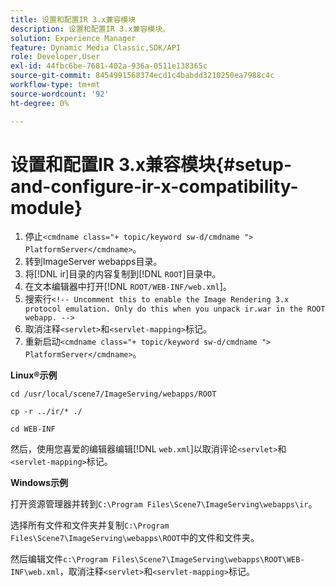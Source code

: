 ```yaml
---
title: 设置和配置IR 3.x兼容模块
description: 设置和配置IR 3.x兼容模块。
solution: Experience Manager
feature: Dynamic Media Classic,SDK/API
role: Developer,User
exl-id: 44fbc6be-7681-402a-936a-0511e138365c
source-git-commit: 8454991568374ecd1c4babdd3210250ea7988c4c
workflow-type: tm+mt
source-wordcount: '92'
ht-degree: 0%

---
```


# 设置和配置IR 3.x兼容模块{#setup-and-configure-ir-x-compatibility-module}

1. 停止`<cmdname class="+ topic/keyword sw-d/cmdname ">  PlatformServer</cmdname>`。
1. 转到ImageServer webapps目录。
1. 将[!DNL ir]目录的内容复制到[!DNL `ROOT`]目录中。
1. 在文本编辑器中打开[!DNL `ROOT/WEB-INF/web.xml`]。
1. 搜索行`<!-- Uncomment this to enable the Image Rendering 3.x protocol emulation. Only do this when you unpack ir.war in the ROOT webapp. -->`
1. 取消注释`<servlet>`和`<servlet-mapping>`标记。
1. 重新启动`<cmdname class="+ topic/keyword sw-d/cmdname ">  PlatformServer</cmdname>`。

**Linux®示例**

`cd /usr/local/scene7/ImageServing/webapps/ROOT`

`cp -r ../ir/* ./`

`cd WEB-INF`

然后，使用您喜爱的编辑器编辑[!DNL `web.xml`]以取消评论`<servlet>`和`<servlet-mapping>`标记。

**Windows示例**

打开资源管理器并转到`C:\Program Files\Scene7\ImageServing\webapps\ir`。

选择所有文件和文件夹并复制`C:\Program Files\Scene7\ImageServing\webapps\ROOT`中的文件和文件夹。

然后编辑文件`c:\Program Files\Scene7\ImageServing\webapps\ROOT\WEB-INF\web.xml`，取消注释`<servlet>`和`<servlet-mapping>`标记。
